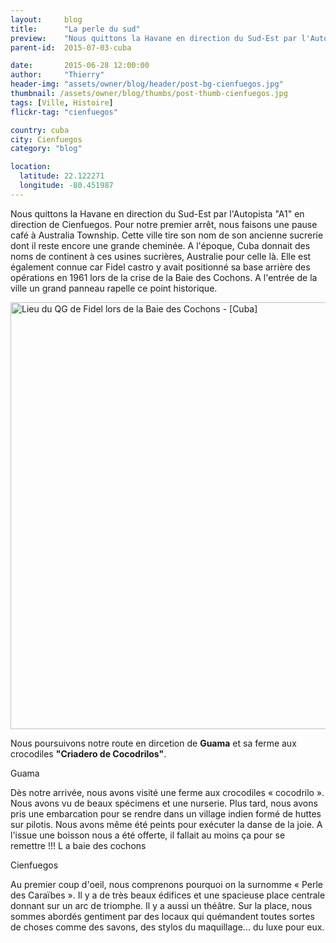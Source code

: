 ```yaml
---
layout:     blog
title:      "La perle du sud"
preview:    "Nous quittons la Havane en direction du Sud-Est par l'Autopista "A1" en..."
parent-id:  2015-07-03-cuba

date:       2015-06-28 12:00:00
author:     "Thierry"
header-img: "assets/owner/blog/header/post-bg-cienfuegos.jpg"
thumbnail: /assets/owner/blog/thumbs/post-thumb-cienfuegos.jpg
tags: [Ville, Histoire]
flickr-tag: "cienfuegos"

country: cuba
city: Cienfuegos
category: "blog"

location:
  latitude: 22.122271
  longitude: -80.451987
---
```


Nous quittons la Havane en direction du Sud-Est par l'Autopista "A1" en direction de Cienfuegos. Pour notre premier arrêt, nous faisons une pause café à Australia Township. Cette ville tire son nom de son ancienne sucrerie dont il reste encore une grande cheminée. A l'époque, Cuba donnait des noms de continent à ces usines sucrières, Australie pour celle là. Elle est également connue car Fidel castro y avait positionné sa base arrière des opérations en 1961 lors de la crise de la Baie des Cochons. A l'entrée de la ville un grand panneau rapelle ce point historique.

 <a data-flickr-embed="true" data-footer="true"  href="https://www.flickr.com/photos/127048817@N07/19393948656/in/album-72157653125169544/" title="Lieu du QG de Fidel lors de la Baie des Cochons - [Cuba]"><img src="https://c1.staticflickr.com/1/478/19393948656_0b45d27d55_b.jpg" width="1024" height="683" alt="Lieu du QG de Fidel lors de la Baie des Cochons - [Cuba]"></a><script async src="//embedr.flickr.com/assets/client-code.js" charset="utf-8"></script>


Nous poursuivons notre route en dircetion de **Guama** et sa ferme aux crocodiles **"Criadero de Cocodrilos"**.








Guama


Dès notre arrivée, nous avons visité une ferme aux crocodiles « cocodrilo ». Nous avons vu de beaux spécimens et une nurserie.
Plus tard, nous avons pris une embarcation pour se rendre dans un village indien formé de huttes sur pilotis. Nous avons même été peints pour exécuter la danse de la joie. A l'issue une boisson nous a été offerte, il fallait au moins ça pour se remettre !!!
L
a baie des cochons



Cienfuegos

Au premier coup d'oeil, nous comprenons pourquoi on la surnomme « Perle des  Caraïbes ».
Il y a de très beaux édifices et une spacieuse place centrale donnant sur un arc de triomphe.
Il y a aussi un théâtre.
Sur la place, nous sommes abordés gentiment par des locaux qui quémandent toutes sortes de choses comme des savons, des stylos du maquillage... du luxe pour eux.

